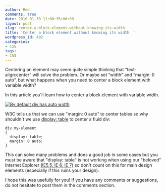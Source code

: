 ```yaml
---
author: Red
comments: true
date: 2010-01-30 11:00:35+00:00
layout: post
slug: center-a-block-element-without-knowing-its-width
title: 'Center a block element without knowing its width  '
wordpress_id: 492
categories:
- CSS
tags:
- CSS
---
```


Centering an element may seem quite simple thinking that “text-align:center” will solve the problem. Or maybe set “width” and “margin: 0 auto”, but what happens when you need to center a block element with variable width?

In this article you'll learn how to center a block element with variable width.

[![By default div has auto width](http://www.red-team-design.com/wp-content/uploads/2010/01/center-block-element.png)](http://www.red-team-design.com/center-a-block-element-without-knowing-its-width/)

<!-- more -->

W3C tells us that we can use "margin: 0 auto" to center tables so why shouldn't we use [display: table](http://www.w3.org/TR/CSS2/tables.html#table-display) to center a fluid div:


    
    
    div.my-element
    {
      display: table;
      margin: 0 auto;
    }
    



This can solve many problems and does a good job in some cases but you must be aware that "display: table" is not working when using our "beloved" Internet Explorer [(IE5.5, IE 6, IE 7)](http://www.quirksmode.org/css/display.html) so don't count on this for main design elements (especially if this ruins your design).

I hope this was usefully for you! If you have any comments or suggestions, do not hesitate to post them in the comments section.
